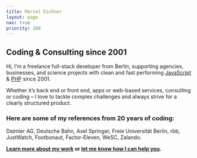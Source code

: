 ```yaml
---
title: Marcel Eichner
layout: page
nav: true
priority: 100
---
```

## Coding & Consulting since 2001

Hi, I’m a freelance full-stack developer from Berlin, supporting agencies, businesses, and science projects with clean and fast performing [JavaScript](project/#JavaScript) & [PHP](project/#PHP) since 2001.

Whether it’s back end or front end, apps or web-based services, consulting or coding – I love to tackle complex challenges and always strive for a clearly structured product. 

### Here are some of my references from 20 years of coding:

Daimler AG, Deutsche Bahn, Axel Springer, Freie Universität Berlin, rbb, JustWatch, Footbonaut, Factor-Eleven, WeSC, Zalando.

**[Learn more about my work](about) or [let me know how I can help you](./contact).**
